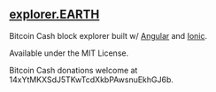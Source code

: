 ## [explorer.EARTH](http://www.explorer.earth)

Bitcoin Cash block explorer built w/ [Angular](https://angular.io/) and [Ionic](https://ionicframework.com/).

Available under the MIT License.

Bitcoin Cash donations welcome at 14xYtMKXSdJ5TKwTcdXkbPAwsnuEkhGJ6b.
